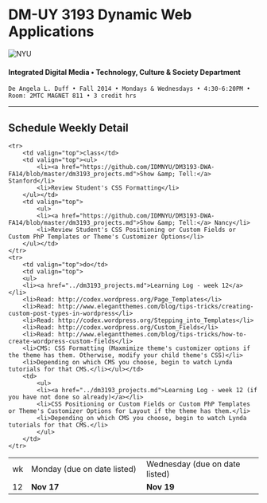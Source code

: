 # DM-UY 3193 Dynamic Web Applications

![NYU](http://ws2.polishedsolid.com/de/nyu_soe_logo.png)
#### Integrated Digital Media • Technology, Culture & Society Department

    De Angela L. Duff • Fall 2014 • Mondays & Wednesdays • 4:30-6:20PM • Room: 2MTC MAGNET 811 • 3 credit hrs

---

## Schedule Weekly Detail

<table>
<tr>
<td>wk</td>
<td>Monday (due on date listed)</td>
<td>Wednesday (due on date listed)</td>
</tr>
<!-- dates -->
    <tr>
        <td valign="top" width="4%">12</td>
        <td valign="top" width="48%"><strong>Nov 17</strong></td>
        <td valign="top" width="48%"><strong>Nov 19</strong></td>
    </tr>

    <tr>
        <td valign="top">class</td>
        <td valign="top"><ul>
            <li><a href="https://github.com/IDMNYU/DM3193-DWA-FA14/blob/master/dm3193_projects.md">Show &amp; Tell:</a> Stanford</li>
            <li>Review Student's CSS Formatting</li>
        </ul></td>
        <td valign="top">
            <ul>
            <li><a href="https://github.com/IDMNYU/DM3193-DWA-FA14/blob/master/dm3193_projects.md">Show &amp; Tell:</a> Nancy</li>
            <li>Review Student's CSS Positioning or Custom Fields or Custom PhP Templates or Theme's Customizer Options</li>
        </ul></td>
    </tr>
    <tr>
        <td valign="top">do</td>
        <td valign="top">
        <ul>
        <li><a href="../dm3193_projects.md">Learning Log - week 12</a></li>
        <li>Read: http://codex.wordpress.org/Page_Templates</li>
        <li>Read: http://www.elegantthemes.com/blog/tips-tricks/creating-custom-post-types-in-wordpress</li>
        <li>Read: http://codex.wordpress.org/Stepping_into_Templates</li>
        <li>Read: http://codex.wordpress.org/Custom_Fields</li>
        <li>Read: http://www.elegantthemes.com/blog/tips-tricks/how-to-create-wordpress-custom-fields</li>
        <li>CMS: CSS Formatting (Maxmimize theme's customizer options if the theme has them. Otherwise, modify your child theme's CSS)</li>
        <li>Depending on which CMS you choose, begin to watch Lynda tutorials for that CMS.</li></ul></td>
        <td>
            <ul>
            <li><a href="../dm3193_projects.md">Learning Log - week 12 (if you have not done so already)</a></li>      
            <li>CSS Positioning or Custom Fields or Custom PhP Templates or Theme's Customizer Options for Layout if the theme has them.</li>
            <li>Depending on which CMS you choose, begin to watch Lynda tutorials for that CMS.</li>
            </ul>
        </td>
    </tr>

</table>